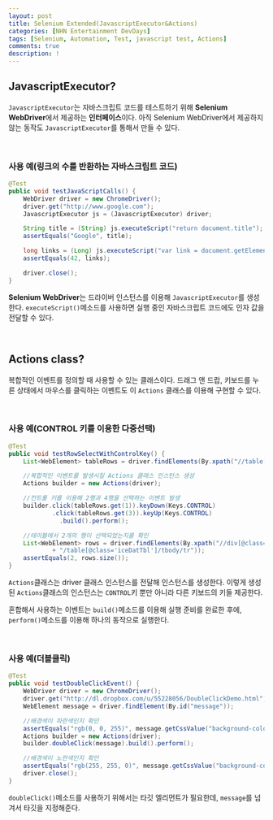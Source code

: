 ```yaml
---
layout: post
title: Selenium Extended(JavascriptExecutor&Actions)
categories: [NHN Entertainment DevDays]
tags: [Selenium, Automation, Test, javascript test, Actions]
comments: true
description: !
---
```


## JavascriptExecutor? ##

`JavascriptExecutor`는 자바스크립트 코드를 테스트하기 위해 **Selenium WebDriver**에서 제공하는 **인터페이스**이다. 아직 Selenium WebDriver에서 제공하지 않는 동작도 `JavascriptExecutor`를 통해서 만들 수 있다.

<br>

### 사용 예(링크의 수를 반환하는 자바스크립트 코드) ###

```java
@Test
public void testJavaScriptCalls() {
    WebDriver driver = new ChromeDriver();
    driver.get("http://www.google.com");
    JavascriptExecutor js = (JavascriptExecutor) driver;

    String title = (String) js.executeScript("return document.title");
    assertEquals("Google", title);

    long links = (Long) js.executeScript("var link = document.getElementByTagNames('A'); return links.length");
    assertEquals(42, links);

    driver.close();
}
```
**Selenium WebDriver**는 드라이버 인스턴스를 이용해 `JavascriptExecutor`를 생성한다. `executeScript()`메소드를 사용하면 실행 중인 자바스크립트 코드에도 인자 값을 전달할 수 있다.

<br>

## Actions class? ##

복합적인 이벤트를 정의할 때 사용할 수 있는 클래스이다. 드래그 앤 드랍, 키보드를 누른 상태에서 마우스를 클릭하는 이벤트도 이 `Actions` 클래스를 이용해 구현할 수 있다.

<br>

### 사용 예(CONTROL 키를 이용한 다중선택) ###

```java
@Test
public void testRowSelectWithControlKey() {
    List<WebElement> tableRows = driver.findElements(By.xpath("//table[@class='iceDatTbl']/tbody/tr"));

    //복합적인 이벤트를 발생시킬 Actions 클래스 인스턴스 생성
    Actions builder = new Actions(driver);

	//컨트롤 키를 이용해 2행과 4행을 선택하는 이벤트 발생    
    builder.click(tableRows.get(1)).keyDown(Keys.CONTROL)
            .click(tableRows.get(3)).keyUp(Keys.CONTROL)
              .build().perform();

	//테이블에서 2개의 행이 선택되었는지를 확인
    List<WebElement> rows = driver.findElements(By.xpath("//div[@class='icePnlGrpexampleBox']"
            + "/table[@class='iceDatTbl']/tbody/tr"));
    assertEquals(2, rows.size());
}
```

`Actions`클래스는 driver 클래스 인스턴스를 전달해 인스턴스를 생성한다. 이렇게 생성된 `Actions`클래스의 인스턴스는 `CONTROL`키 뿐만 아니라 다른 키보드의 키들 제공한다.

혼합해서 사용하는 이벤트는 `build()`메소드를 이용해 실행 준비를 완료한 후에, `perform()`메소드를 이용해 하나의 동작으로 실행한다.

<br>

### 사용 예(더블클릭) ###

```java
@Test
public void testDoubleClickEvent() {
    WebDriver driver = new ChromeDriver();
    driver.get("http://dl.dropbox.com/u/55228056/DoubleClickDemo.html");
    WebElement message = driver.findElement(By.id("message"));

    //배경색이 파란색인지 확인
    assertEquals("rgb(0, 0, 255)", message.getCssValue("background-color").toString());
    Actions builder = new Actions(driver);
    builder.doubleClick(message).build().perform();

    //배경색이 노란색인지 확인
    assertEquals("rgb(255, 255, 0)", message.getCssValue("background-color").toString());
    driver.close();
}
```

`doubleClick()`메소드를 사용하기 위해서는 타깃 엘리먼트가 필요한데, `message`를 넘겨서 타깃을 지정해준다.
